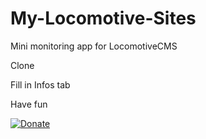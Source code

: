 # My-Locomotive-Sites
Mini monitoring app for LocomotiveCMS

  Clone
  
  Fill in Infos tab
  
  Have fun

[![Donate](https://img.shields.io/badge/Donate-PayPal-green.svg)](https://www.paypal.com/cgi-bin/webscr?cmd=_s-xclick&hosted_button_id=NDNEMU87Y5CD2)
